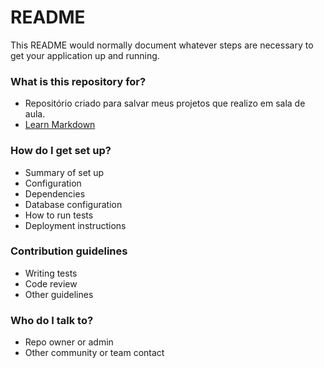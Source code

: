 # README #

This README would normally document whatever steps are necessary to get your application up and running.

### What is this repository for? ###

* Repositório criado para salvar meus projetos que realizo em sala de aula.
* [Learn Markdown](https://bitbucket.org/tutorials/markdowndemo)

### How do I get set up? ###

* Summary of set up
* Configuration
* Dependencies
* Database configuration
* How to run tests
* Deployment instructions

### Contribution guidelines ###

* Writing tests
* Code review
* Other guidelines

### Who do I talk to? ###

* Repo owner or admin
* Other community or team contact